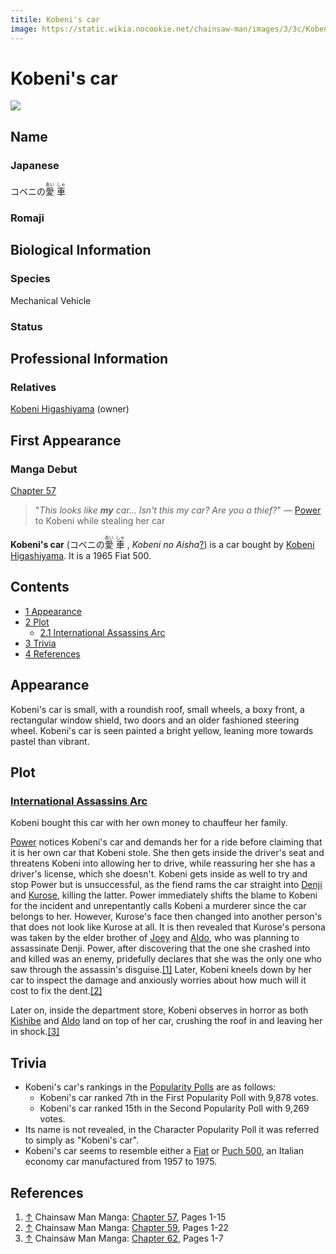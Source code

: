 ```yaml
---
titile: Kobeni's car
image: https://static.wikia.nocookie.net/chainsaw-man/images/3/3c/Kobeni%27s_car.png
---
```


# Kobeni's car

[![](https://static.wikia.nocookie.net/chainsaw-man/images/3/3c/Kobeni%27s_car.png/revision/latest?cb=20220821140641)](https://static.wikia.nocookie.net/chainsaw-man/images/3/3c/Kobeni%27s_car.png/revision/latest?cb=20220821140641)

## Name

### Japanese

コベニの<ruby lang="ja"><rb>愛</rb><rp> (</rp><rt>あい</rt><rp>) </rp></ruby> <ruby lang="ja"><rb>車</rb><rp> (</rp><rt>しゃ</rt><rp>)</rp></ruby>

### Romaji

## Biological Information

### Species

Mechanical Vehicle

### Status

## Professional Information

### Relatives

[Kobeni Higashiyama](/wiki/Kobeni_Higashiyama "Kobeni Higashiyama") (owner)

## First Appearance

### Manga Debut

[Chapter 57](/wiki/Chapter_57 "Chapter 57")

> "_This looks like **my** car... Isn't this my car? Are you a thief?_" ― [Power](/wiki/Power "Power") to Kobeni while stealing her car

**Kobeni's car** (コベニの<ruby lang="ja"><rb>愛</rb><rp> (</rp><rt>あい</rt><rp>) </rp></ruby> <ruby lang="ja"><rb>車</rb><rp> (</rp><rt>しゃ</rt><rp>) </rp></ruby> , _Kobeni no Aisha_[?](http://en.wikipedia.org/wiki/Help:Installing_Japanese_character_sets "wikipedia:Help:Installing Japanese character sets")) is a car bought by [Kobeni Higashiyama](/wiki/Kobeni_Higashiyama "Kobeni Higashiyama"). It is a 1965 Fiat 500.

## Contents

-   [1 Appearance](#Appearance)
-   [2 Plot](#Plot)
    -   [2.1 International Assassins Arc](#International_Assassins_Arc)
-   [3 Trivia](#Trivia)
-   [4 References](#References)

## Appearance

Kobeni's car is small, with a roundish roof, small wheels, a boxy front, a rectangular window shield, two doors and an older fashioned steering wheel. Kobeni's car is seen painted a bright yellow, leaning more towards pastel than vibrant.

## Plot

### [International Assassins Arc](/wiki/International_Assassins_arc "International Assassins arc")

Kobeni bought this car with her own money to chauffeur her family.

[Power](/wiki/Power "Power") notices Kobeni's car and demands her for a ride before claiming that it is her own car that Kobeni stole. She then gets inside the driver's seat and threatens Kobeni into allowing her to drive, while reassuring her she has a driver's license, which she doesn't. Kobeni gets inside as well to try and stop Power but is unsuccessful, as the fiend rams the car straight into [Denji](/wiki/Denji "Denji") and [Kurose](/wiki/Kurose "Kurose"), killing the latter. Power immediately shifts the blame to Kobeni for the incident and unrepentantly calls Kobeni a murderer since the car belongs to her. However, Kurose's face then changed into another person's that does not look like Kurose at all. It is then revealed that Kurose's persona was taken by the elder brother of [Joey](/wiki/Joey "Joey") and [Aldo](/wiki/Aldo "Aldo"), who was planning to assassinate Denji. Power, after discovering that the one she crashed into and killed was an enemy, pridefully declares that she was the only one who saw through the assassin's disguise.[\[1\]](#cite_note-Ch57Pg1-15-1) Later, Kobeni kneels down by her car to inspect the damage and anxiously worries about how much will it cost to fix the dent.[\[2\]](#cite_note-Ch59Pg1-22-2)

Later on, inside the department store, Kobeni observes in horror as both [Kishibe](/wiki/Kishibe "Kishibe") and [Aldo](/wiki/Aldo "Aldo") land on top of her car, crushing the roof in and leaving her in shock.[\[3\]](#cite_note-Ch62Pg1-7-3)

## Trivia

-   Kobeni's car's rankings in the [Popularity Polls](/wiki/Popularity_Polls "Popularity Polls") are as follows:
    -   Kobeni's car ranked 7th in the First Popularity Poll with 9,878 votes.
    -   Kobeni's car ranked 15th in the Second Popularity Poll with 9,269 votes.
-   Its name is not revealed, in the Character Popularity Poll it was referred to simply as "Kobeni's car".
-   Kobeni's car seems to resemble either a [Fiat](http://en.wikipedia.org/wiki/Fiat_500 "wikipedia:Fiat 500") or [Puch 500](http://en.wikipedia.org/wiki/Puch_500 "wikipedia:Puch 500"), an Italian economy car manufactured from 1957 to 1975.

## References

1.  [↑](#cite_ref-Ch57Pg1-15_1-0) Chainsaw Man Manga: [Chapter 57](/wiki/Chapter_57 "Chapter 57"), Pages 1-15
2.  [↑](#cite_ref-Ch59Pg1-22_2-0) Chainsaw Man Manga: [Chapter 59](/wiki/Chapter_59 "Chapter 59"), Pages 1-22
3.  [↑](#cite_ref-Ch62Pg1-7_3-0) Chainsaw Man Manga: [Chapter 62](/wiki/Chapter_62 "Chapter 62"), Pages 1-7